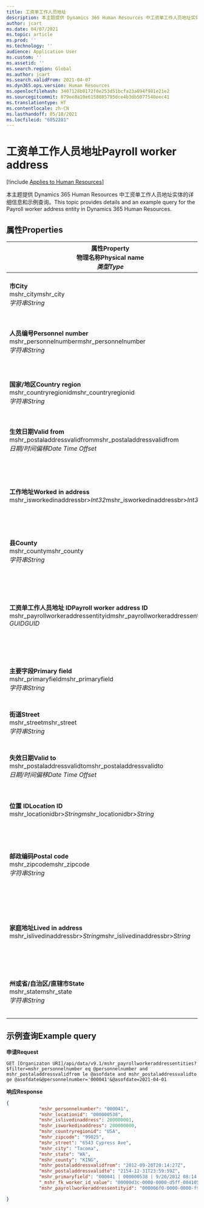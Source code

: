 ```yaml
---
title: 工资单工作人员地址
description: 本主题提供 Dynamics 365 Human Resources 中工资单工作人员地址实体的详细信息和示例查询。
author: jcart
ms.date: 04/07/2021
ms.topic: article
ms.prod: ''
ms.technology: ''
audience: Application User
ms.custom: ''
ms.assetid: ''
ms.search.region: Global
ms.author: jcart
ms.search.validFrom: 2021-04-07
ms.dyn365.ops.version: Human Resources
ms.openlocfilehash: 3407128b0172f0e253d51bcfa23a894f981e21e2
ms.sourcegitcommit: 879ee8a10e6158885795dce4b3db5077540eec41
ms.translationtype: HT
ms.contentlocale: zh-CN
ms.lasthandoff: 05/18/2021
ms.locfileid: "6052281"
---
```

# <a name="payroll-worker-address"></a><span data-ttu-id="46320-103">工资单工作人员地址</span><span class="sxs-lookup"><span data-stu-id="46320-103">Payroll worker address</span></span>

[!include [Applies to Human Resources](../includes/applies-to-hr.md)]

<span data-ttu-id="46320-104">本主题提供 Dynamics 365 Human Resources 中工资单工作人员地址实体的详细信息和示例查询。</span><span class="sxs-lookup"><span data-stu-id="46320-104">This topic provides details and an example query for the Payroll worker address entity in Dynamics 365 Human Resources.</span></span>

## <a name="properties"></a><span data-ttu-id="46320-105">属性</span><span class="sxs-lookup"><span data-stu-id="46320-105">Properties</span></span>

| <span data-ttu-id="46320-106">属性</span><span class="sxs-lookup"><span data-stu-id="46320-106">Property</span></span><br><span data-ttu-id="46320-107">**物理名称**</span><span class="sxs-lookup"><span data-stu-id="46320-107">**Physical name**</span></span><br><span data-ttu-id="46320-108">**_类型_**</span><span class="sxs-lookup"><span data-stu-id="46320-108">**_Type_**</span></span> | <span data-ttu-id="46320-109">使用</span><span class="sxs-lookup"><span data-stu-id="46320-109">Use</span></span> | <span data-ttu-id="46320-110">说明</span><span class="sxs-lookup"><span data-stu-id="46320-110">Description</span></span> |
| --- | --- | --- |
| <span data-ttu-id="46320-111">**市**</span><span class="sxs-lookup"><span data-stu-id="46320-111">**City**</span></span><br><span data-ttu-id="46320-112">mshr_city</span><span class="sxs-lookup"><span data-stu-id="46320-112">mshr_city</span></span><br><span data-ttu-id="46320-113">*字符串*</span><span class="sxs-lookup"><span data-stu-id="46320-113">*String*</span></span> | <span data-ttu-id="46320-114">只读</span><span class="sxs-lookup"><span data-stu-id="46320-114">Read-only</span></span><br><span data-ttu-id="46320-115">必填</span><span class="sxs-lookup"><span data-stu-id="46320-115">Required</span></span> | <span data-ttu-id="46320-116">针对地址定义的城市。</span><span class="sxs-lookup"><span data-stu-id="46320-116">The city defined for the address.</span></span>   |
| <span data-ttu-id="46320-117">**人员编号**</span><span class="sxs-lookup"><span data-stu-id="46320-117">**Personnel number**</span></span><br><span data-ttu-id="46320-118">mshr_personnelnumber</span><span class="sxs-lookup"><span data-stu-id="46320-118">mshr_personnelnumber</span></span><br><span data-ttu-id="46320-119">*字符串*</span><span class="sxs-lookup"><span data-stu-id="46320-119">*String*</span></span> | <span data-ttu-id="46320-120">只读</span><span class="sxs-lookup"><span data-stu-id="46320-120">Read-only</span></span><br><span data-ttu-id="46320-121">必填</span><span class="sxs-lookup"><span data-stu-id="46320-121">Required</span></span> | <span data-ttu-id="46320-122">员工的唯一人员编号。</span><span class="sxs-lookup"><span data-stu-id="46320-122">The employee's unique personnel number.</span></span>  |
| <span data-ttu-id="46320-123">**国家/地区**</span><span class="sxs-lookup"><span data-stu-id="46320-123">**Country region**</span></span><br><span data-ttu-id="46320-124">mshr_countryregionid</span><span class="sxs-lookup"><span data-stu-id="46320-124">mshr_countryregionid</span></span><br><span data-ttu-id="46320-125">*字符串*</span><span class="sxs-lookup"><span data-stu-id="46320-125">*String*</span></span> | <span data-ttu-id="46320-126">只读</span><span class="sxs-lookup"><span data-stu-id="46320-126">Read-only</span></span><br><span data-ttu-id="46320-127">必填</span><span class="sxs-lookup"><span data-stu-id="46320-127">Required</span></span> | <span data-ttu-id="46320-128">针对地址定义的国家/地区</span><span class="sxs-lookup"><span data-stu-id="46320-128">The country region defined for the address</span></span>  |
| <span data-ttu-id="46320-129">**生效日期**</span><span class="sxs-lookup"><span data-stu-id="46320-129">**Valid from**</span></span><br><span data-ttu-id="46320-130">mshr_postaladdressvalidfrom</span><span class="sxs-lookup"><span data-stu-id="46320-130">mshr_postaladdressvalidfrom</span></span><br><span data-ttu-id="46320-131">*日期/时间偏移*</span><span class="sxs-lookup"><span data-stu-id="46320-131">*Date Time Offset*</span></span> | <span data-ttu-id="46320-132">只读</span><span class="sxs-lookup"><span data-stu-id="46320-132">Read-only</span></span> <br><span data-ttu-id="46320-133">必填</span><span class="sxs-lookup"><span data-stu-id="46320-133">Required</span></span> | <span data-ttu-id="46320-134">地址有效的开始日期。</span><span class="sxs-lookup"><span data-stu-id="46320-134">The date the address is valid from.</span></span> |
| <span data-ttu-id="46320-135">**工作地址**</span><span class="sxs-lookup"><span data-stu-id="46320-135">**Worked in address**</span></span><br><span data-ttu-id="46320-136">mshr_isworkedinaddressbr>*Int32*</span><span class="sxs-lookup"><span data-stu-id="46320-136">mshr_isworkedinaddressbr>*Int32*</span></span> | <span data-ttu-id="46320-137">只读</span><span class="sxs-lookup"><span data-stu-id="46320-137">Read-only</span></span><br><span data-ttu-id="46320-138">必填</span><span class="sxs-lookup"><span data-stu-id="46320-138">Required</span></span> | <span data-ttu-id="46320-139">表示地址是否是员工的工作地址。</span><span class="sxs-lookup"><span data-stu-id="46320-139">Denotes if the address is where the employee works.</span></span> |
| <span data-ttu-id="46320-140">**县**</span><span class="sxs-lookup"><span data-stu-id="46320-140">**County**</span></span><br><span data-ttu-id="46320-141">mshr_county</span><span class="sxs-lookup"><span data-stu-id="46320-141">mshr_county</span></span><br><span data-ttu-id="46320-142">*字符串*</span><span class="sxs-lookup"><span data-stu-id="46320-142">*String*</span></span> | <span data-ttu-id="46320-143">只读</span><span class="sxs-lookup"><span data-stu-id="46320-143">Read-only</span></span><br><span data-ttu-id="46320-144">必填</span><span class="sxs-lookup"><span data-stu-id="46320-144">Required</span></span> | <span data-ttu-id="46320-145">针对地址定义的县。</span><span class="sxs-lookup"><span data-stu-id="46320-145">The county defined for the address.</span></span>  |
| <span data-ttu-id="46320-146">**工资单工作人员地址 ID**</span><span class="sxs-lookup"><span data-stu-id="46320-146">**Payroll worker address ID**</span></span><br><span data-ttu-id="46320-147">mshr_payrollworkeraddressentityid</span><span class="sxs-lookup"><span data-stu-id="46320-147">mshr_payrollworkeraddressentityid</span></span><br><span data-ttu-id="46320-148">*GUID*</span><span class="sxs-lookup"><span data-stu-id="46320-148">*GUID*</span></span> | <span data-ttu-id="46320-149">必填</span><span class="sxs-lookup"><span data-stu-id="46320-149">Required</span></span><br><span data-ttu-id="46320-150">系统生成的</span><span class="sxs-lookup"><span data-stu-id="46320-150">System generated</span></span> | <span data-ttu-id="46320-151">系统生成的用于唯一标识地址的 GUID 值。</span><span class="sxs-lookup"><span data-stu-id="46320-151">A system-generated GUID value to uniquely identify the address.</span></span>  |
| <span data-ttu-id="46320-152">**主要字段**</span><span class="sxs-lookup"><span data-stu-id="46320-152">**Primary field**</span></span><br><span data-ttu-id="46320-153">mshr_primaryfield</span><span class="sxs-lookup"><span data-stu-id="46320-153">mshr_primaryfield</span></span><br><span data-ttu-id="46320-154">*字符串*</span><span class="sxs-lookup"><span data-stu-id="46320-154">*String*</span></span> | <span data-ttu-id="46320-155">只读</span><span class="sxs-lookup"><span data-stu-id="46320-155">Read-only</span></span><br><span data-ttu-id="46320-156">必填</span><span class="sxs-lookup"><span data-stu-id="46320-156">Required</span></span> |  |
| <span data-ttu-id="46320-157">**街道**</span><span class="sxs-lookup"><span data-stu-id="46320-157">**Street**</span></span><br><span data-ttu-id="46320-158">mshr_street</span><span class="sxs-lookup"><span data-stu-id="46320-158">mshr_street</span></span><br><span data-ttu-id="46320-159">*字符串*</span><span class="sxs-lookup"><span data-stu-id="46320-159">*String*</span></span> | <span data-ttu-id="46320-160">只读</span><span class="sxs-lookup"><span data-stu-id="46320-160">Read-only</span></span><br><span data-ttu-id="46320-161">必填</span><span class="sxs-lookup"><span data-stu-id="46320-161">Required</span></span> | <span data-ttu-id="46320-162">针对地址定义的街道。</span><span class="sxs-lookup"><span data-stu-id="46320-162">The street defined for the address.</span></span> |
| <span data-ttu-id="46320-163">**失效日期**</span><span class="sxs-lookup"><span data-stu-id="46320-163">**Valid to**</span></span><br><span data-ttu-id="46320-164">mshr_postaladdressvalidto</span><span class="sxs-lookup"><span data-stu-id="46320-164">mshr_postaladdressvalidto</span></span><br><span data-ttu-id="46320-165">*日期/时间偏移*</span><span class="sxs-lookup"><span data-stu-id="46320-165">*Date Time Offset*</span></span> | <span data-ttu-id="46320-166">只读</span><span class="sxs-lookup"><span data-stu-id="46320-166">Read-only</span></span> <br><span data-ttu-id="46320-167">必填</span><span class="sxs-lookup"><span data-stu-id="46320-167">Required</span></span> | <span data-ttu-id="46320-168">地址有效的结束日期。</span><span class="sxs-lookup"><span data-stu-id="46320-168">The date the address is valid to.</span></span>  |
| <span data-ttu-id="46320-169">**位置 ID**</span><span class="sxs-lookup"><span data-stu-id="46320-169">**Location ID**</span></span><br><span data-ttu-id="46320-170">mshr_locationidbr>*String*</span><span class="sxs-lookup"><span data-stu-id="46320-170">mshr_locationidbr>*String*</span></span> | <span data-ttu-id="46320-171">只读</span><span class="sxs-lookup"><span data-stu-id="46320-171">Read-only</span></span> <br><span data-ttu-id="46320-172">必填</span><span class="sxs-lookup"><span data-stu-id="46320-172">Required</span></span> | <span data-ttu-id="46320-173">地址的 ID。</span><span class="sxs-lookup"><span data-stu-id="46320-173">The ID for the address.</span></span>  |
| <span data-ttu-id="46320-174">**邮政编码**</span><span class="sxs-lookup"><span data-stu-id="46320-174">**Postal code**</span></span><br><span data-ttu-id="46320-175">mshr_zipcode</span><span class="sxs-lookup"><span data-stu-id="46320-175">mshr_zipcode</span></span><br><span data-ttu-id="46320-176">*字符串*</span><span class="sxs-lookup"><span data-stu-id="46320-176">*String*</span></span> | <span data-ttu-id="46320-177">只读</span><span class="sxs-lookup"><span data-stu-id="46320-177">Read-only</span></span> <br><span data-ttu-id="46320-178">必填</span><span class="sxs-lookup"><span data-stu-id="46320-178">Required</span></span> |<span data-ttu-id="46320-179">针对员工定义的标识号。</span><span class="sxs-lookup"><span data-stu-id="46320-179">The identification number defined for the employee.</span></span>  |
| <span data-ttu-id="46320-180">**家庭地址**</span><span class="sxs-lookup"><span data-stu-id="46320-180">**Lived in address**</span></span><br><span data-ttu-id="46320-181">mshr_islivedinaddressbr>*String*</span><span class="sxs-lookup"><span data-stu-id="46320-181">mshr_islivedinaddressbr>*String*</span></span> | <span data-ttu-id="46320-182">只读</span><span class="sxs-lookup"><span data-stu-id="46320-182">Read-only</span></span><br><span data-ttu-id="46320-183">必填</span><span class="sxs-lookup"><span data-stu-id="46320-183">Required</span></span> | <span data-ttu-id="46320-184">表示地址是否是员工的家庭地址。</span><span class="sxs-lookup"><span data-stu-id="46320-184">Denotes if the address is where the employee lives.</span></span> |
| <span data-ttu-id="46320-185">**州或省/自治区/直辖市**</span><span class="sxs-lookup"><span data-stu-id="46320-185">**State**</span></span><br><span data-ttu-id="46320-186">mshr_state</span><span class="sxs-lookup"><span data-stu-id="46320-186">mshr_state</span></span><br><span data-ttu-id="46320-187">*字符串*</span><span class="sxs-lookup"><span data-stu-id="46320-187">*String*</span></span> | <span data-ttu-id="46320-188">只读</span><span class="sxs-lookup"><span data-stu-id="46320-188">Read-only</span></span><br><span data-ttu-id="46320-189">必填</span><span class="sxs-lookup"><span data-stu-id="46320-189">Required</span></span> | <span data-ttu-id="46320-190">针对地址定义的省/自治区/直辖市。</span><span class="sxs-lookup"><span data-stu-id="46320-190">The state defined for the address.</span></span>  |

## <a name="example-query"></a><span data-ttu-id="46320-191">示例查询</span><span class="sxs-lookup"><span data-stu-id="46320-191">Example query</span></span>

<span data-ttu-id="46320-192">**申请**</span><span class="sxs-lookup"><span data-stu-id="46320-192">**Request**</span></span>

```http
GET [Organizaton URI]/api/data/v9.1/mshr_payrollworkeraddressentities?$filter=mshr_personnelnumber eq @personnelnumber and mshr_postaladdressvalidfrom le @asofdate and mshr_postaladdressvalidto ge @asofdate&@personnelnumber='000041'&@asofdate=2021-04-01
```

<span data-ttu-id="46320-193">**响应**</span><span class="sxs-lookup"><span data-stu-id="46320-193">**Response**</span></span>

```json
{
            "mshr_personnelnumber": "000041",
            "mshr_locationid": "000000538",
            "mshr_islivedinaddress": 200000001,
            "mshr_isworkedinaddress": 200000000,
            "mshr_countryregionid": "USA",
            "mshr_zipcode": "99025",
            "mshr_street": "6543 Cypress Ave",
            "mshr_city": "Tacoma",
            "mshr_state": "WA",
            "mshr_county": "KING",
            "mshr_postaladdressvalidfrom": "2012-09-20T20:14:27Z",
            "mshr_postaladdressvalidto": "2154-12-31T23:59:59Z",
            "mshr_primaryfield": "000041 | 000000538 | 9/20/2012 08:14:27 pm",
            "_mshr_fk_worker_id_value": "00000d3c-0000-0000-d5ff-004105000000",
            "mshr_payrollworkeraddressentityid": "000006f0-0000-0000-f90f-014105000000"

}
```
